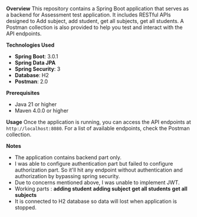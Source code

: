 **Overview**
This repository contains a Spring Boot application that serves as a backend for Assessment test application.
It includes RESTful APIs designed to Add subject, add student, get all subjects, get all students. A Postman collection is also provided to help you test and interact with the API endpoints.

**Technologies Used**
- **Spring Boot**: 3.0.1
- **Spring Data JPA**
- **Spring Security**: 3
- **Database**: H2
- **Postman**: 2.0

**Prerequisites**

- Java 21 or higher
- Maven 4.0.0 or higher

**Usage**
Once the application is running, you can access the API endpoints at `http://localhost:8080`.
For a list of available endpoints,  check the Postman collection.

**Notes**
- The application contains backend part only.
- I was able to configure authentication part but failed to configure authorization part. So it'll hit any endpoint without authentication and authorization by bypassing spring security.
- Due to concerns mentioned above, I was unable to implement JWT.
- Working parts :
  **adding student**
  **adding subject**
  **get all students**
  **get all subjects**
- It is connected to H2 database so data will lost when application is stopped.
